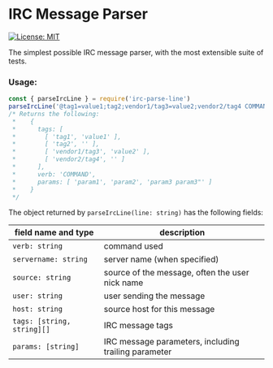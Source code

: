# IRC Message Parser

[![License: MIT](https://img.shields.io/badge/License-MIT-yellow.svg)](https://opensource.org/licenses/MIT)

The simplest possible IRC message parser, with the most extensible suite of tests.

### Usage:

```javascript
const { parseIrcLine } = require('irc-parse-line')
parseIrcLine('@tag1=value1;tag2;vendor1/tag3=value2;vendor2/tag4 COMMAND param1 param2 :param3 param3"')
/* Returns the following:
 *    {
 *      tags: [
 *        [ 'tag1', 'value1' ],
 *        [ 'tag2', '' ],
 *        [ 'vendor1/tag3', 'value2' ],
 *        [ 'vendor2/tag4', '' ]
 *      ],
 *      verb: 'COMMAND',
 *      params: [ 'param1', 'param2', 'param3 param3"' ]
 *    }
 */
```

The object returned by `parseIrcLine(line: string)` has the following fields:

| field name and type                | description  |
|------------------------------------|--------------|
|`verb: string`                      | command used
|`servername: string`                | server name (when specified)
|`source: string`                    | source of the message, often the user nick name
|`user: string`                      | user sending the message
|`host: string`                      | source host for this message
|`tags: [string, string][]`          | IRC message tags
|`params: [string]`                  | IRC message parameters, including trailing parameter
